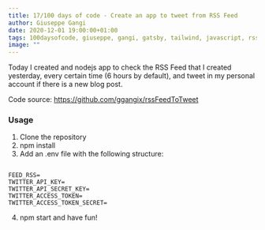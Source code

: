 ```yaml
---
title: 17/100 days of code - Create an app to tweet from RSS Feed
author: Giuseppe Gangi
date: 2020-12-01 19:00:00+01:00
tags: 100daysofcode, giuseppe, gangi, gatsby, tailwind, javascript, rss, feed, tweet, nodejs
image: ""
---
```


Today I created and nodejs app to check the RSS Feed that I created yesterday, every certain time (6 hours by default), and tweet in my personal account if there is a new blog post.

Code source: https://github.com/ggangix/rssFeedToTweet

### Usage

1. Clone the repository
2. npm install
3. Add an .env file with the following structure:

```

FEED_RSS=
TWITTER_API_KEY=
TWITTER_API_SECRET_KEY=
TWITTER_ACCESS_TOKEN=
TWITTER_ACCESS_TOKEN_SECRET=

```

4. npm start and have fun!
